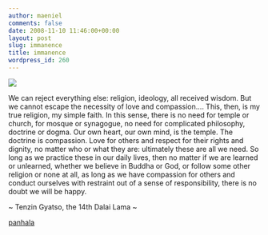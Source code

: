 ```yaml
---
author: maeniel
comments: false
date: 2008-11-10 11:46:00+00:00
layout: post
slug: immanence
title: immanence
wordpress_id: 260
---
```


![](http://www.panhala.net/Archive/Prayer_Flads_Tibet.jpg)




We can reject everything  else: religion, ideology, all received
wisdom. But we cannot escape the  necessity of love and compassion....
This, then, is my true religion, my  simple faith. In this sense, there is no need
for temple or church, for  mosque or synagogue, no need for complicated
philosophy, doctrine or dogma.  Our own heart, our own mind, is the temple.
The doctrine is compassion. Love  for others and respect for their rights and
dignity, no matter who or what  they are: ultimately these are all we need.
So long as we practice these in  our daily lives, then no matter if we are
learned or unlearned, whether we  believe in Buddha or God, or follow some
other religion or none at all, as  long as we have compassion for others and
conduct ourselves with restraint  out of a sense of responsibility, there is
no doubt we will be  happy.










~ Tenzin Gyatso, the 14th  Dalai Lama ~







[panhala](http://www.panhala.net/Archive/Index.html)
